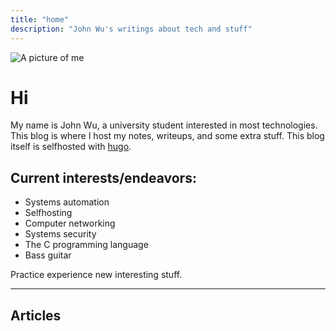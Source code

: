 ```yaml
---
title: "home"
description: "John Wu's writings about tech and stuff"
---
```

<img
    id="me"
    src="/images/me.webp"
    alt="A picture of me">

# Hi
My name is John Wu, a university student interested in most technologies.
This blog is where I host my notes, writeups, and some extra stuff.
This blog itself is selfhosted with [hugo](https://gohugo.io).

## Current interests/endeavors:
- Systems automation
- Selfhosting
- Computer networking
- Systems security
- The C programming language
- Bass guitar

Practice experience new interesting stuff.

---

## Articles
